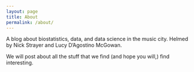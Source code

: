 ```yaml
---
layout: page
title: About
permalink: /about/
---
```


A blog about biostatistics, data, and data science in the music city.
Helmed by Nick Strayer and Lucy D’Agostino McGowan.

We will post about all the stuff that we find (and hope you will,) find interesting. 
